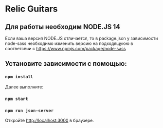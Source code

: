# Relic Guitars

## Для работы необходим NODE.JS 14
Если ваша версия NODE.JS отличается, то в package.json у зависимости node-sass необходимо изменить версию на подходящуюю в соответсвии с https://www.npmjs.com/package/node-sass
## Установите зависимости с помощью:

### `npm install`

Далее выполните:

### `npm start` 

### `npm run json-server`

Откройте [http://localhost:3000](http://localhost:3000) в браузере.
